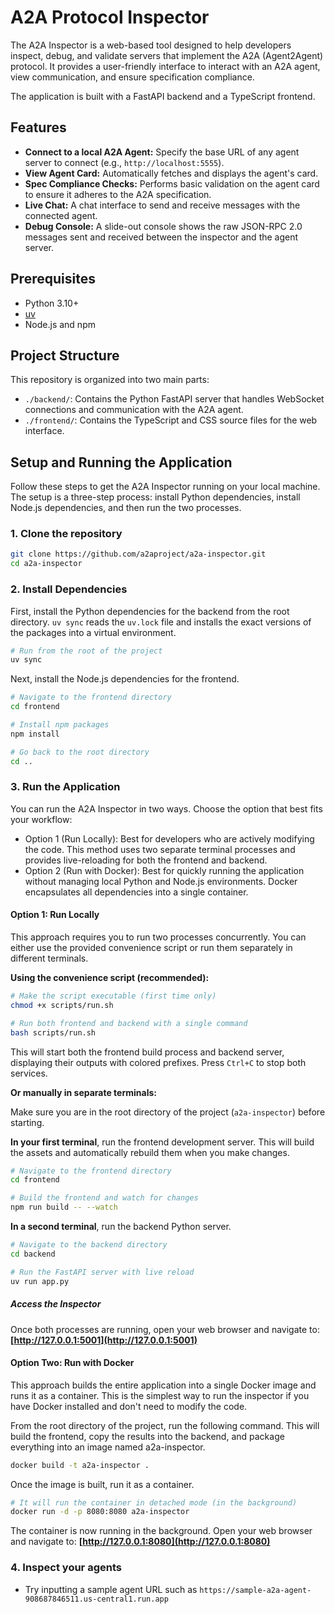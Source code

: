 # A2A Protocol Inspector

The A2A Inspector is a web-based tool designed to help developers inspect, debug, and validate servers that implement the A2A (Agent2Agent) protocol. It provides a user-friendly interface to interact with an A2A agent, view communication, and ensure specification compliance.

The application is built with a FastAPI backend and a TypeScript frontend.

## Features

- **Connect to a local A2A Agent:** Specify the base URL of any agent server to connect (e.g., `http://localhost:5555`).
- **View Agent Card:** Automatically fetches and displays the agent's card.
- **Spec Compliance Checks:** Performs basic validation on the agent card to ensure it adheres to the A2A specification.
- **Live Chat:** A chat interface to send and receive messages with the connected agent.
- **Debug Console:** A slide-out console shows the raw JSON-RPC 2.0 messages sent and received between the inspector and the agent server.

## Prerequisites

- Python 3.10+
- [uv](https://github.com/astral-sh/uv)
- Node.js and npm

## Project Structure

This repository is organized into two main parts:

- `./backend/`: Contains the Python FastAPI server that handles WebSocket connections and communication with the A2A agent.
- `./frontend/`: Contains the TypeScript and CSS source files for the web interface.

## Setup and Running the Application

Follow these steps to get the A2A Inspector running on your local machine. The setup is a three-step process: install Python dependencies, install Node.js dependencies, and then run the two processes.

### 1. Clone the repository

```sh
git clone https://github.com/a2aproject/a2a-inspector.git
cd a2a-inspector
```

### 2. Install Dependencies

First, install the Python dependencies for the backend from the root directory. `uv sync` reads the `uv.lock` file and installs the exact versions of the packages into a virtual environment.

```sh
# Run from the root of the project
uv sync
```

Next, install the Node.js dependencies for the frontend.

```sh
# Navigate to the frontend directory
cd frontend

# Install npm packages
npm install

# Go back to the root directory
cd ..
```

### 3. Run the Application

You can run the A2A Inspector in two ways. Choose the option that best fits your workflow:

- Option 1 (Run Locally): Best for developers who are actively modifying the code. This method uses two separate terminal processes and provides live-reloading for both the frontend and backend.
- Option 2 (Run with Docker): Best for quickly running the application without managing local Python and Node.js environments. Docker encapsulates all dependencies into a single container.

#### Option 1: Run Locally

This approach requires you to run two processes concurrently. You can either use the provided convenience script or run them separately in different terminals.

**Using the convenience script (recommended):**

```sh
# Make the script executable (first time only)
chmod +x scripts/run.sh

# Run both frontend and backend with a single command
bash scripts/run.sh
```

This will start both the frontend build process and backend server, displaying their outputs with colored prefixes. Press `Ctrl+C` to stop both services.

**Or manually in separate terminals:**

Make sure you are in the root directory of the project (`a2a-inspector`) before starting.

**In your first terminal**, run the frontend development server. This will build the assets and automatically rebuild them when you make changes.

```sh
# Navigate to the frontend directory
cd frontend

# Build the frontend and watch for changes
npm run build -- --watch
```

**In a second terminal**, run the backend Python server.

```sh
# Navigate to the backend directory
cd backend

# Run the FastAPI server with live reload
uv run app.py
```

##### Access the Inspector

Once both processes are running, open your web browser and navigate to:
**[http://127.0.0.1:5001](http://127.0.0.1:5001)**

#### Option Two: Run with Docker

This approach builds the entire application into a single Docker image and runs it as a container. This is the simplest way to run the inspector if you have Docker installed and don't need to modify the code.

From the root directory of the project, run the following command. This will build the frontend, copy the results into the backend, and package everything into an image named a2a-inspector.

```sh
docker build -t a2a-inspector .
```

Once the image is built, run it as a container.

```sh
# It will run the container in detached mode (in the background)
docker run -d -p 8080:8080 a2a-inspector
```

The container is now running in the background. Open your web browser and navigate to:
**[http://127.0.0.1:8080](http://127.0.0.1:8080)**

### 4. Inspect your agents

- Try inputting a sample agent URL such as `https://sample-a2a-agent-908687846511.us-central1.run.app`
